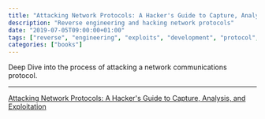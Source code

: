```yaml
---
title: "Attacking Network Protocols: A Hacker's Guide to Capture, Analysis, and Exploitation"
description: "Reverse engineering and hacking network protocols"
date: "2019-07-05T09:00:00+01:00"
tags: ["reverse", "engineering", "exploits", "development", "protocol", "books"]
categories: ["books"]
---
```


Deep Dive into the process of attacking a network communications protocol.

---------------------------

[Attacking Network Protocols: A Hacker's Guide to Capture, Analysis, and Exploitation](https://smile.amazon.co.uk/Attacking-Network-Protocols-Analysis-Exploitation-ebook/dp/B071V4DYVC?pd_rd_wg=aNDob&pd_rd_r=c9a756a2-66c1-40f2-bfc2-b13a6339cbce&pd_rd_w=WhUcT&ref_=pd_gw_wsim&pf_rd_r=MZD9TY30MR8SZ1ZK3G7Y&pf_rd_p=5156d4eb-e61d-58ef-a5df-2b0dcda3c2e5)
